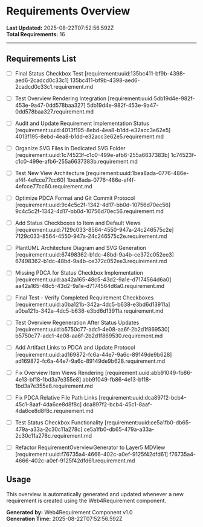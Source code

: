 # Requirements Overview

**Last Updated:** 2025-08-22T07:52:56.592Z  
**Total Requirements:** 16

---


## Requirements List

- [ ] Final Status Checkbox Test [requirement:uuid:135bc411-bf9b-4398-aed6-2cadcd0c33c1] 135bc411-bf9b-4398-aed6-2cadcd0c33c1.requirement.md

- [ ] Test Overview Rendering Integration [requirement:uuid:5db19d4e-982f-453e-9a47-0dd578baa327] 5db19d4e-982f-453e-9a47-0dd578baa327.requirement.md

- [ ] Audit and Update Requirement Implementation Status [requirement:uuid:4013f195-8ebd-4ea8-b1dd-e32acc3e62e5] 4013f195-8ebd-4ea8-b1dd-e32acc3e62e5.requirement.md

- [ ] Organize SVG Files in Dedicated SVG Folder [requirement:uuid:1c74523f-c1c0-499e-afb6-255a6637383b] 1c74523f-c1c0-499e-afb6-255a6637383b.requirement.md

- [ ] Test New View Architecture [requirement:uuid:1bea8ada-0776-486e-af4f-4efcce77cc60] 1bea8ada-0776-486e-af4f-4efcce77cc60.requirement.md

- [ ] Optimize PDCA Format and Git Commit Protocol [requirement:uuid:9c4c5c2f-1342-4d17-bb0d-10756d70ec56] 9c4c5c2f-1342-4d17-bb0d-10756d70ec56.requirement.md

- [ ] Add Status Checkboxes to Item and Default Views [requirement:uuid:7129c033-8564-4550-947a-24c246575c2e] 7129c033-8564-4550-947a-24c246575c2e.requirement.md

- [ ] PlantUML Architecture Diagram and SVG Generation [requirement:uuid:67498362-b1dc-48bd-9a4b-ce372c052ee3] 67498362-b1dc-48bd-9a4b-ce372c052ee3.requirement.md

- [ ] Missing PDCA for Status Checkbox Implementation [requirement:uuid:aa42a165-48c5-43d2-9a1e-d7174564d6a0] aa42a165-48c5-43d2-9a1e-d7174564d6a0.requirement.md

- [ ] Final Test - Verify Completed Requirement Checkboxes [requirement:uuid:a0ba121b-342a-4dc5-b638-e3bd6d13911a] a0ba121b-342a-4dc5-b638-e3bd6d13911a.requirement.md

- [ ] Test Overview Regeneration After Status Updates [requirement:uuid:b5750c77-adc1-4e08-aa6f-2b2d1f869530] b5750c77-adc1-4e08-aa6f-2b2d1f869530.requirement.md

- [ ] Add Artifact Links to PDCA and Update Protocol [requirement:uuid:ad169872-fc6a-44e7-9a6c-89149de9b628] ad169872-fc6a-44e7-9a6c-89149de9b628.requirement.md

- [ ] Fix Overview Item Views Rendering [requirement:uuid:abb91049-fb86-4e13-bf18-1bd3a7e355e8] abb91049-fb86-4e13-bf18-1bd3a7e355e8.requirement.md

- [ ] Fix PDCA Relative File Path Links [requirement:uuid:dca897f2-bcb4-45c1-8aaf-4da6ce8d8f8c] dca897f2-bcb4-45c1-8aaf-4da6ce8d8f8c.requirement.md

- [ ] Test Status Checkbox Functionality [requirement:uuid:ce5a1fb0-db65-479a-a33a-2c30c11a278c] ce5a1fb0-db65-479a-a33a-2c30c11a278c.requirement.md

- [ ] Refactor RequirementOverviewGenerator to Layer5 MDView [requirement:uuid:f76735a4-4666-402c-a0ef-9125f42dfd61] f76735a4-4666-402c-a0ef-9125f42dfd61.requirement.md


## Usage

This overview is automatically generated and updated whenever a new requirement is created using the Web4Requirement component.

**Generated by:** Web4Requirement Component v1.0  
**Generation Time:** 2025-08-22T07:52:56.592Z
